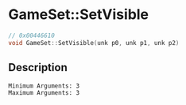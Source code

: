 # GameSet::SetVisible
```c
// 0x00446610
void GameSet::SetVisible(unk p0, unk p1, unk p2)
```
## Description
```
Minimum Arguments: 3
Maximum Arguments: 3
```
